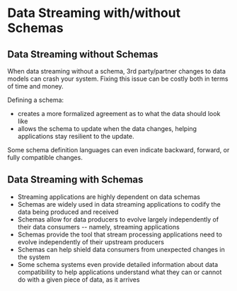 # Data Streaming with/without Schemas

## Data Streaming without Schemas

When data streaming without a schema, 3rd party/partner changes to data models can crash your system. Fixing this issue can be costly both in terms of time and money.

Defining a schema:

- creates a more formalized agreement as to what the data should look like
- allows the schema to update when the data changes, helping applications stay resilient to the update.

Some schema definition languages can even indicate backward, forward, or fully compatible changes.

## Data Streaming with Schemas

- Streaming applications are highly dependent on data schemas
- Schemas are widely used in data streaming applications to codify the data being produced and received
- Schemas allow for data producers to evolve largely independently of their data consumers -- namely, streaming applications
- Schemas provide the tool that stream processing applications need to evolve independently of their upstream producers
- Schemas can help shield data consumers from unexpected changes in the system
- Some schema systems even provide detailed information about data compatibility to help applications understand what they can or cannot do with a given piece of data, as it arrives
